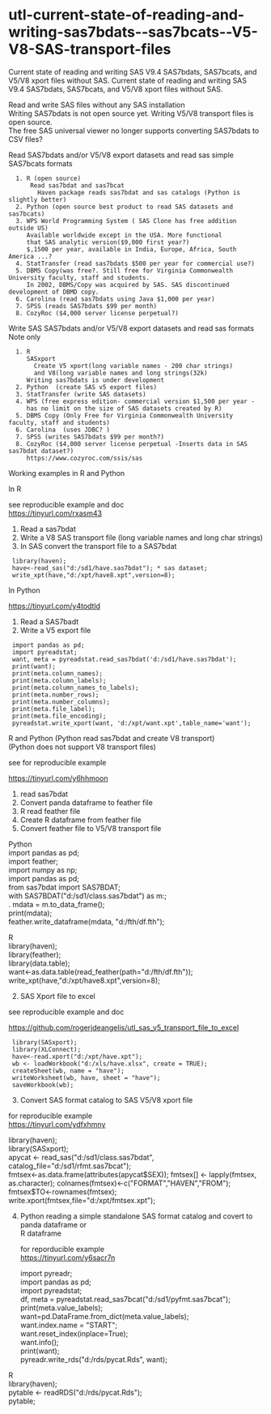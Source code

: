 # utl-current-state-of-reading-and-writing-sas7bdats--sas7bcats--V5-V8-SAS-transport-files
Current state of reading and writing SAS V9.4 SAS7bdats, SAS7bcats, and V5/V8 xport files without SAS. 
Current state of reading and writing SAS V9.4 SAS7bdats, SAS7bcats, and V5/V8 xport files without SAS.        
                                                                                                              
Read and write SAS files without any SAS installation                                                         
Writing SAS7bdats is not open source yet. Writing V5/V8 transport files is open source.                       
The free SAS universal viewer no longer supports converting SAS7bdats to CSV files?                           
                                                                                                              
  Read SAS7bdats and/or V5/V8 export datasets and read sas simple SAS7bcats formats                           
                                                                                                              
      1. R (open source)                                                                                      
          Read sas7bdat and sas7bcat                                                                          
            Haven package reads sas7bdat and sas catalogs (Python is slightly better)                         
      2. Python (open source best product to read SAS datasets and sas7bcats)                                 
      3. WPS World Programming System ( SAS Clone has free addition outside US)                               
         Available worldwide except in the USA. More functional                                               
         that SAS analytic version($9,000 first year?)                                                        
         $,1500 per year, available in India, Europe, Africa, South America ...?                              
      4. StatTransfer (read sas7bdats $500 per year for commercial use?)                                      
      5. DBMS Copy(was free?. Still free for Virginia Commonwealth University faculty, staff and students.    
         In 2002, DBMS/Copy was acquired by SAS. SAS discontinued development of DBMD copy.                   
      6. Carolina (read sas7bdats using Java $1,000 per year)                                                 
      7. SPSS (reads SAS7bdats $99 per month)                                                                 
      8. CozyRoc ($4,000 server license perpetual?)                                                           
                                                                                                              
  Write SAS SAS7bdats and/or V5/V8 export datasets and read sas formats                                       
  Note only                                                                                                   
                                                                                                              
      1. R                                                                                                    
         SASxport                                                                                             
           Create V5 xport(long variable names - 200 char strings)                                            
           and V8(long variable names and long strings(32k)                                                   
         Writing sas7bdats is under development                                                               
      2. Python  (create SAS v5 export files)                                                                 
      3. StatTransfer (write SAS datasets)                                                                    
      4. WPS (free express edition- commercial version $1,500 per year -                                      
         has no limit on the size of SAS datasets created by R)                                               
      5. DBMS Copy (Only Free for Virginia Commonwealth University faculty, staff and students)               
      6. Carolina  (uses JDBC? )                                                                              
      7. SPSS (writes SAS7bdats $99 per month?)                                                               
      8. CozyRoc ($4,000 server license perpetual -Inserts data in SAS sas7bdat dataset?)                     
         https://www.cozyroc.com/ssis/sas                                                                     
                                                                                                              
Working examples in R and Python                                                                              
                                                                                                              
In R                                                                                                          
                                                                                                              
  see reproducible example and doc                                                                            
     https://tinyurl.com/rxasm43                                                                              
                                                                                                              
   1. Read a sas7bdat                                                                                         
   2. Write a V8 SAS transport file (long variable names and long char strings)                               
   3. In SAS convert the transport file to a SAS7bdat                                                         
                                                                                                              
     library(haven);                                                                                          
     have<-read_sas("d:/sd1/have.sas7bdat"); * sas dataset;                                                   
     write_xpt(have,"d:/xpt/have8.xpt",version=8);                                                            
                                                                                                              
In Python                                                                                                     
                                                                                                              
  https://tinyurl.com/y4todtld                                                                                
                                                                                                              
   1. Read a SAS7badt                                                                                         
   2. Write a V5 export file                                                                                  
                                                                                                              
     import pandas as pd;                                                                                     
     import pyreadstat;                                                                                       
     want, meta = pyreadstat.read_sas7bdat('d:/sd1/have.sas7bdat');                                           
     print(want);                                                                                             
     print(meta.column_names);                                                                                
     print(meta.column_labels);                                                                               
     print(meta.column_names_to_labels);                                                                      
     print(meta.number_rows);                                                                                 
     print(meta.number_columns);                                                                              
     print(meta.file_label);                                                                                  
     print(meta.file_encoding);                                                                               
     pyreadstat.write_xport(want, 'd:/xpt/want.xpt',table_name='want');                                       
                                                                                                              
R and Python  (Python read sas7bdat and create V8 transport)                                                  
  (Python does not support V8 transport files)                                                                
                                                                                                              
  see for reproducible example                                                                                
                                                                                                              
   https://tinyurl.com/y6hhmoon                                                                               
                                                                                                              
   1. read sas7bdat                                                                                           
   2. Convert panda dataframe to feather file                                                                 
   3. R read feather file                                                                                     
   4. Create R dataframe from feather file                                                                    
   5. Convert feather file to V5/V8 transport file                                                            
                                                                                                              
   Python                                                                                                     
     import pandas as pd;                                                                                     
     import feather;                                                                                          
     import numpy as np;                                                                                      
     import pandas as pd;                                                                                     
     from sas7bdat import SAS7BDAT;                                                                           
     with SAS7BDAT("d:/sd1/class.sas7bdat") as m:;                                                            
     .   mdata = m.to_data_frame();                                                                           
     print(mdata);                                                                                            
     feather.write_dataframe(mdata, "d:/fth/df.fth");                                                         
                                                                                                              
   R                                                                                                          
     library(haven);                                                                                          
     library(feather);                                                                                        
     library(data.table);                                                                                     
     want<-as.data.table(read_feather(path="d:/fth/df.fth"));                                                 
     write_xpt(have,"d:/xpt/have8.xpt",version=8);                                                            
                                                                                                              
2. SAS Xport file to excel                                                                                    
                                                                                                              
  see reproducible example and doc                                                                            
                                                                                                              
  https://github.com/rogerjdeangelis/utl_sas_v5_transport_file_to_excel                                       
                                                                                                              
     library(SASxport);                                                                                       
     library(XLConnect);                                                                                      
     have<-read.xport("d:/xpt/have.xpt");                                                                     
     wb <- loadWorkbook("d:/xls/have.xlsx", create = TRUE);                                                   
     createSheet(wb, name = "have");                                                                          
     writeWorksheet(wb, have, sheet = "have");                                                                
     saveWorkbook(wb);                                                                                        
                                                                                                              
3. Convert SAS format catalog to SAS V5/V8 xport file                                                         
                                                                                                              
  for reproducible example                                                                                    
   https://tinyurl.com/ydfxhmny                                                                               
                                                                                                              
   library(haven);                                                                                            
   library(SASxport);                                                                                         
   apycat <- read_sas("d:/sd1/class.sas7bdat", catalog_file="d:/sd1/rfmt.sas7bcat");                          
   fmtsex<-as.data.frame(attributes(apycat$SEX));                                                             
   fmtsex[] <- lapply(fmtsex, as.character);                                                                  
   colnames(fmtsex)<-c("FORMAT","HAVEN","FROM");                                                              
   fmtsex$TO<-rownames(fmtsex);                                                                               
   write.xport(fmtsex,file="d:/xpt/fmtsex.xpt");                                                              
                                                                                                              
                                                                                                              
4. Python reading a simple standalone SAS format catalog and covert to panda dataframe or                     
   R dataframe                                                                                                
                                                                                                              
   for reporducible example                                                                                   
   https://tinyurl.com/y6sacr7n                                                                               
                                                                                                              
   import pyreadr;                                                                                            
   import pandas as pd;                                                                                       
   import pyreadstat;                                                                                         
   df, meta = pyreadstat.read_sas7bcat("d:/sd1/pyfmt.sas7bcat");                                              
   print(meta.value_labels);                                                                                  
   want=pd.DataFrame.from_dict(meta.value_labels);                                                            
   want.index.name = "START";                                                                                 
   want.reset_index(inplace=True);                                                                            
   want.info();                                                                                               
   print(want);                                                                                               
   pyreadr.write_rds("d:/rds/pycat.Rds", want);                                                               
                                                                                                              
  R                                                                                                           
   library(haven);                                                                                            
   pytable <- readRDS("d:/rds/pycat.Rds");                                                                    
   pytable;                                                                                                   
                                                                                                              
                                                                                                              
